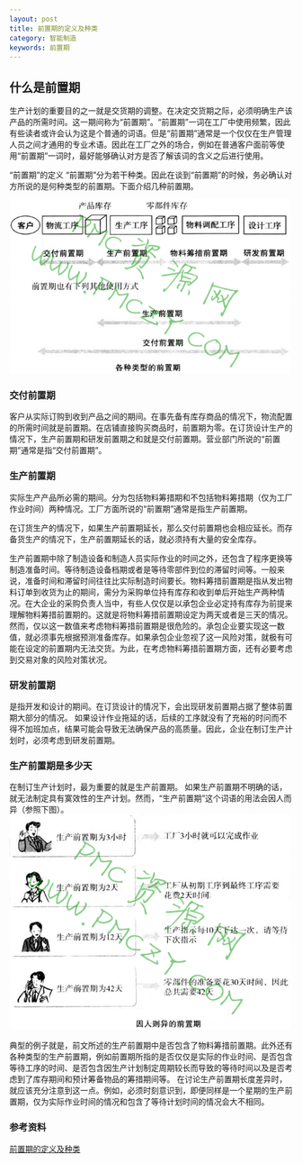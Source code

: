 ```yaml
---
layout: post
title: 前置期的定义及种类
category: 智能制造
keywords: 前置期
---
```


## 什么是前置期

生产计划的重要目的之一就是交货期的调整。在决定交货期之际，必须明确生产该产品的所需时间。这一期间称为“前置期”。“前置期”一词在工厂中使用频繁，因此有些读者或许会认为这是个普通的词语。但是“前置期”通常是一个仅仅在生产管理人员之间才通用的专业术语。因此在工厂之外的场合，例如在普通客户面前等使用“前置期”一词时，最好能够确认对方是否了解该词的含义之后进行使用。

“前置期”的定义
“前置期”分为若干种类。因此在谈到“前置期”的时候，务必确认对方所说的是何种类型的前置期。下面介绍几种前置期。


![](/images/lead_time.png)

### 交付前置期
客户从实际订购到收到产品之间的期间。在事先备有库存商品的情况下，物流配置的所需时间就是前置期。在店铺直接购买商品时，前置期为零。在订货设计生产的情况下，生产前置期和研发前置期之和就是交付前置期。营业部门所说的“前置期”通常是指“交付前置期”。

### 生产前置期
实际生产产品所必需的期间。分为包括物料筹措期和不包括物料筹措期（仅为工厂作业时间）两种情况。工厂方面所说的“前置期”通常是指生产前置期。


在订货生产的情况下，如果生产前置期延长，那么交付前置期也会相应延长。而存备货生产的情况下，生产前置期延长的话，就必须持有大量的安全库存。



生产前置期中除了制造设备和制造人员实际作业的时间之外，还包含了程序更换等制造准备时间。等待制造设备档期或者是等待零部件到位的滞留时间等。一般来说，准备时间和滞留时间往往比实际制造时间要长。物料筹措前置期是指从发出物料订单到收货为止的期间，需分为采购单位持有库存和收到单后开始生产两种情况。在大企业的采购负责人当中，有些人仅仅是以承包企业必定持有库存为前提来理解物料筹措前置期的。这就是将物料筹措前置期设定为两天或者是三天的情况。然而，仅以这一数值来考虑物料筹措前置期是很危险的。承包企业要实现这一数值，就必须事先根据预测准备库存。如果承包企业忽视了这一风险对策，就极有可能在设定的前置期内无法交货。为此，在考虑物料筹措前置期方面，还有必要考虑到交易对象的风险对策状况。

### 研发前置期
是指开发和设计的期间。在订货设计的情况下，会出现研发前置期占据了整体前置期大部分的情况。
如果设计作业拖延的话，后续的工序就没有了充裕的时问而不得不加班加点，结果可能会导致无法确保产品的高质量。因此，企业在制订生产计划时，必须考虑到研发前置期。


### 生产前置期是多少天
在制订生产计划时，最为重要的就是生产前置期。
如果生产前置期不明确的话，就无法制定具有寞效性的生产计划。然而，“生产前置期”这个词语的用法会因人而异（参照下图）。
![](/images/difference_kind_of_lead_time.png)

典型的例子就是，前文所述的生产前置期中是否包含了物料筹措前置期。此外还有各种类型的生产前置期，例如前置期所指的是否仅仅是实际的作业时间、是否包含等待工序的时间、是否包含因生产计划制定周期较长而导致的等待时间以及是否考虑到了库存期间和预计筹备物品的筹措期间等。
在讨论生产前置期长度差异时，就应该充分注意到这一点。例如，必须时刻意识到，即便同样是一个星期的生产前置期，仅为实际作业时间的情况和包含了等待计划时间的情况会大不相同。



### 参考资料
[前置期的定义及种类](http://www.sgwk.info/productioncontrol/201403173239.html)

